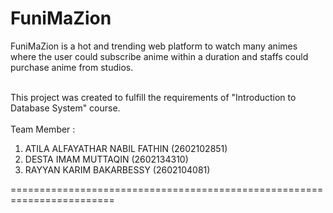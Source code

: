 <h1>FuniMaZion</h1>
FuniMaZion is a hot and trending web platform to watch many animes where the user could subscribe anime within a duration and staffs could purchase anime from studios.
<br>
<br>

This project was created to fulfill the requirements of "Introduction to Database System" course.
<br>
<br>
Team Member :
1. ATILA ALFAYATHAR NABIL FATHIN (2602102851)
2. DESTA IMAM MUTTAQIN (2602134310)
3. RAYYAN KARIM BAKARBESSY (2602104081)

========================================================================
